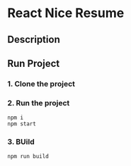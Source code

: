 # React Nice Resume     

## Description


## Run Project
### 1. Clone the project

### 2. Run the project
```shell
npm i
npm start
```

### 3. BUild
```shell
npm run build
```
